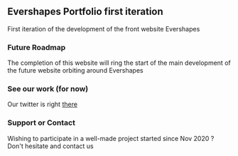 ## Evershapes Portfolio first iteration

First iteration of the development of the front website Evershapes

### Future Roadmap

The completion of this website will ring the start of the main development of the future website orbiting around Evershapes 

### See our work (for now)

Our twitter is right [there](https://twitter.com/evershapesmc?lang=fr) 

### Support or Contact

Wishing to participate in a well-made project started since Nov 2020 ? Don't hesitate and contact us
